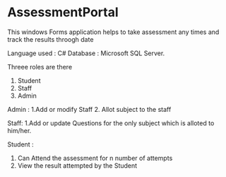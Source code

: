 # AssessmentPortal
This windows Forms application helps to take assessment any times and track the results throogh date

Language used : C#
Database : Microsoft SQL Server.

Threee roles are there 
1. Student
2. Staff
3. Admin

Admin : 
1.Add or modify Staff
2. Allot subject to the staff

Staff: 
1.Add or update Questions for the  only subject which is alloted to him/her.

Student :
1. Can Attend the assessment for n number of attempts
2. View the result attempted by the Student
